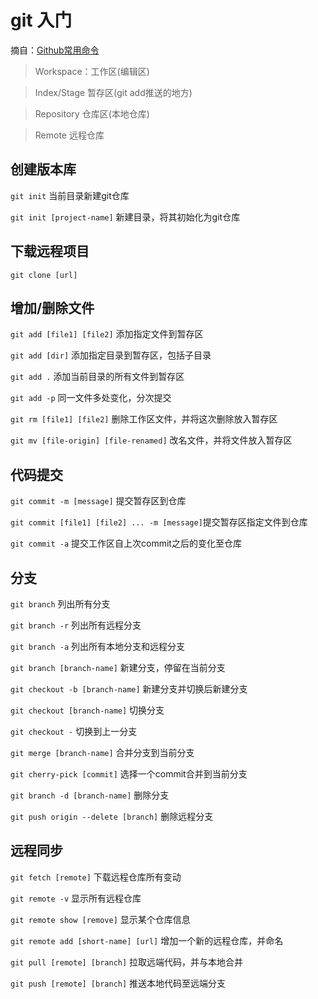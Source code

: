 # git 入门
摘自：[Github常用命令](https://funteas.com/topic/5ad7ebae230d1e5e25e45b4d)
> Workspace：工作区(编辑区)

> Index/Stage 暂存区(git add推送的地方)

> Repository 仓库区(本地仓库)

> Remote 远程仓库

## 创建版本库

```git init``` 当前目录新建git仓库

```git init [project-name]``` 新建目录，将其初始化为git仓库

## 下载远程项目

```git clone [url]```

## 增加/删除文件

```git add [file1] [file2]``` 添加指定文件到暂存区


```git add [dir]``` 添加指定目录到暂存区，包括子目录


```git add .``` 添加当前目录的所有文件到暂存区


```git add -p``` 同一文件多处变化，分次提交

```git rm [file1] [file2]``` 删除工作区文件，并将这次删除放入暂存区

```git mv [file-origin] [file-renamed]``` 改名文件，并将文件放入暂存区

## 代码提交
```git commit -m [message]``` 提交暂存区到仓库

 ```git commit [file1] [file2] ... -m [message]```提交暂存区指定文件到仓库

 ```git commit -a``` 提交工作区自上次commit之后的变化至仓库

 ## 分支

 ```git branch``` 列出所有分支

 ```git branch -r``` 列出所有远程分支

 ```git branch -a``` 列出所有本地分支和远程分支

 ```git branch [branch-name]``` 新建分支，停留在当前分支

 ```git checkout -b [branch-name]``` 新建分支并切换后新建分支

 ```git checkout [branch-name]``` 切换分支

 ```git checkout -``` 切换到上一分支

 ```git merge [branch-name]``` 合并分支到当前分支

 ```git cherry-pick [commit]``` 选择一个commit合并到当前分支

```git branch -d [branch-name]``` 删除分支

```git push origin --delete [branch]``` 删除远程分支

## 远程同步

```git fetch [remote]``` 下载远程仓库所有变动

```git remote -v``` 显示所有远程仓库

```git remote show [remove]``` 显示某个仓库信息

```git remote add [short-name] [url]``` 增加一个新的远程仓库，并命名

```git pull [remote] [branch]``` 拉取远端代码，并与本地合并

```git push [remote] [branch]``` 推送本地代码至远端分支
